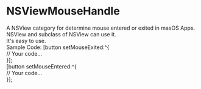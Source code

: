 # NSViewMouseHandle
A NSView category for determine mouse entered or exited in masOS Apps.
<br />
NSView and subclass of NSView can use it.
<br />
It's easy to use.
<br />
Sample Code:
[button setMouseExited:^{<br />
       // Your code...<br />
 }];
 <br />
 [button setMouseEntered:^{<br />
       // Your code...<br />
 }];
